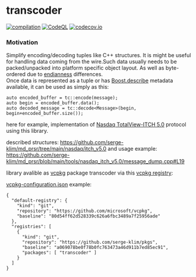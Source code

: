 # transcoder
[![compilation](https://github.com/serge-klim/transcoder/actions/workflows/cmake-multi-platform.yml/badge.svg?branch=main)](https://github.com/serge-klim/transcoder/actions/workflows/cmake-multi-platform.yml)
[![CodeQL](https://github.com/serge-klim/transcoder/actions/workflows/codeql.yml/badge.svg?branch=main)](https://github.com/serge-klim/transcoder/actions/workflows/codeql.yml)
[![codecov.io](https://codecov.io/gh/serge-klim/transcoder/branch/main/graph/badge.svg)](https://codecov.io/gh/serge-klim/transcoder)

### Motivation 

Simplify encoding/decoding tuples like C++ structures. It is might be useful for handling data coming from the wire.Such data usually needs to be packed/unpacked into platform specific object layout. 
As well as byte-ordered due to [endianness](https://en.wikipedia.org/wiki/Endianness) differences.  
Once data is represented as a tuple or has [Boost.describe](https://www.boost.org/doc/libs/1_87_0/libs/describe/doc/html/describe.html) metadata available, it can be used as simply as this: 

```
auto encoded_buffer = tc::encode(message);
auto begin = encoded_buffer.data();
auto decoded_message = tc::decode<Message>(begin, begin+encoded_buffer.size());
```
here for example, implementation of [Nasdaq TotalView-ITCH 5.0](https://www.nasdaqtrader.com/content/technicalsupport/specifications/dataproducts/NQTVITCHSpecification.pdf) protocol using this library.

described structures: https://github.com/serge-klim/md_prsr/tree/main/nasdaq/itch_v5.0
and usage example: https://github.com/serge-klim/md_prsr/blob/main/tools/nasdaq_itch_v5.0/message_dump.cpp#L19

library avalible as [vcpkg](https://vcpkg.io) package transcoder via this [vcpkg registry](https://github.com/serge-klim/pkgs):

[vcpkg-configuration.json](https://github.com/serge-klim/md_prsr/blob/main/) example:
```
{
  "default-registry": {
    "kind": "git",
    "repository": "https://github.com/microsoft/vcpkg",
    "baseline": "80d54ff62d528339c626a6fbc3489a7f25956ade"
  },
  "registries": [
    {
      "kind": "git",
      "repository": "https://github.com/serge-klim/pkgs",
      "baseline": "a069078be0f78b0fc763473a46d911b7ed85ec91",
      "packages": [ "transcoder" ]
    }
  ]
}
```

